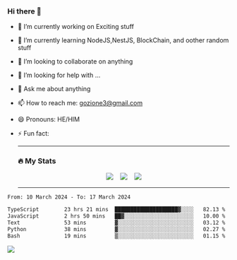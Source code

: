 ### Hi there 👋

<!--
**charlieScript/charlieScript** is a ✨ _special_ ✨ repository because its `README.md` (this file) appears on your GitHub profile.

Here are some ideas to get you started: -->

- 🔭 I’m currently working on Exciting stuff
- 🌱 I’m currently learning NodeJS,NestJS, BlockChain, and oother random stuff
- 👯 I’m looking to collaborate on anything
- 🤔 I’m looking for help with ...
- 💬 Ask me about anything
- 📫 How to reach me: gozione3@gmail.com
- 😄 Pronouns: HE/HIM
- ⚡ Fun fact:


  ---

  ### :fire: My Stats

  <div id="stats" align="center">
  <img src="http://github-readme-streak-stats.herokuapp.com?user=charlieScript&theme=dark&date_format=M%20j%5B%2C%20Y%5D" />&nbsp;&nbsp;&nbsp;
  <img src="https://github-readme-stats.vercel.app/api/top-langs/?username=charlieScript&layout=compact&theme=vision-friendly-dark"/>&nbsp;&nbsp;&nbsp;
  <img src="https://github-readme-stats.vercel.app/api?username=charlieScript&show_icons=true&theme=radical"/>
  </div>

  ---



<!--START_SECTION:waka-->

```txt
From: 10 March 2024 - To: 17 March 2024

TypeScript        23 hrs 21 mins  ████████████████████▓░░░░   82.13 %
JavaScript        2 hrs 50 mins   ██▓░░░░░░░░░░░░░░░░░░░░░░   10.00 %
Text              53 mins         ▓░░░░░░░░░░░░░░░░░░░░░░░░   03.12 %
Python            38 mins         ▓░░░░░░░░░░░░░░░░░░░░░░░░   02.27 %
Bash              19 mins         ▒░░░░░░░░░░░░░░░░░░░░░░░░   01.15 %
```

<!--END_SECTION:waka-->
![](https://komarev.com/ghpvc/?username=charlieScript)
